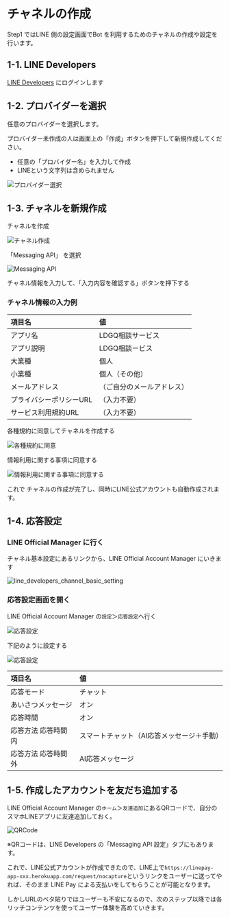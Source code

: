 
# チャネルの作成

Step1 ではLINE 側の設定画面でBot を利用するためのチャネルの作成や設定を行います。


## 1-1. LINE Developers 

[LINE Developers](https://developers.line.biz/console/) にログインします


## 1-2. プロバイダーを選択

任意のプロバイダーを選択します。

プロバイダー未作成の人は画面上の「作成」ボタンを押下して新規作成してください。

- 任意の「プロバイダー名」を入力して作成
- LINEという文字列は含められません

![プロバイダー選択](https://raw.githubusercontent.com/maztak/katacoda-scenarios/master/create-line-official-account/images/ProviderList.png)


## 1-3. チャネルを新規作成

チャネルを作成

![チャネル作成](https://raw.githubusercontent.com/maztak/katacoda-scenarios/master/create-line-official-account/images/NewChannel.png)

「Messaging API」 を選択

![Messaging API](https://raw.githubusercontent.com/maztak/katacoda-scenarios/master/create-line-official-account/images/SelectMessagingAPI.png)

チャネル情報を入力して、「入力内容を確認する」ボタンを押下する

### チャネル情報の入力例

|  項目名  |  値  |
| :-- | :-- |
|  アプリ名  |  LDGQ相談サービス  |
|  アプリ説明  |  LDGQ相談ービス  |
|  大業種  |  個人  |
|  小業種  |  個人（その他）  |
|  メールアドレス  |  （ご自分のメールアドレス）  |
|  プライバシーポリシーURL  |  （入力不要）  |
|  サービス利用規約URL  |  （入力不要）  |


各種規約に同意してチャネルを作成する

![各種規約に同意](https://raw.githubusercontent.com/maztak/katacoda-scenarios/master/create-line-official-account/images/AgreeTerms.png)

情報利用に関する事項に同意する

![情報利用に関する事項に同意する](https://raw.githubusercontent.com/maztak/katacoda-scenarios/master/create-line-official-account/images/AgreeTerms02.png)

これで チャネルの作成が完了し、同時にLINE公式アカウントも自動作成されます。

## 1-4. 応答設定

### LINE Official Manager に行く

チャネル基本設定にあるリンクから、LINE Official Account Manager にいきます

![line_developers_channel_basic_setting](https://raw.githubusercontent.com/maztak/katacoda-scenarios/master/create-line-official-account/images/line_developers_channel_basic_setting.png)


### 応答設定画面を開く

LINE Official Account Manager の`設定`＞`応答設定`へ行く

![応答設定](https://raw.githubusercontent.com/maztak/katacoda-scenarios/master/create-line-official-account/images/go_to_response_setting.png)

下記のように設定する

![応答設定](https://raw.githubusercontent.com/maztak/katacoda-scenarios/master/create-line-official-account/images/line_official_account_manager_response_setting.png)

|  項目名  |  値  |
| :-- | :-- |
|  応答モード  |  チャット  |
|  あいさつメッセージ  |  オン  |
|  応答時間  |  オン  |
|  応答方法 応答時間内  |  スマートチャット（AI応答メッセージ＋手動）  |
|  応答方法 応答時間外  |  AI応答メッセージ  |


## 1-5. 作成したアカウントを友だち追加する

LINE Official Account Manager の`ホーム`＞`友達追加`にあるQRコードで、自分のスマホLINEアプリに友達追加しておく。

![QRCode](https://raw.githubusercontent.com/maztak/katacoda-scenarios/master/create-line-official-account/images/line_official_account_manager_add_friend.png)

※QRコードは、LINE Developers の「Messaging API 設定」タブにもあります。

これで、LINE公式アカウントが作成できたので、LINE上で`https://linepay-app-xxx.herokuapp.com/request/nocapture`というリンクをユーザーに送ってやれば、そのまま LINE Pay による支払いをしてもらうことが可能となります。

しかしURLのベタ貼りではユーザーも不安になるので、次のステップ以降では各リッチコンテンツを使ってユーザー体験を高めていきます。
